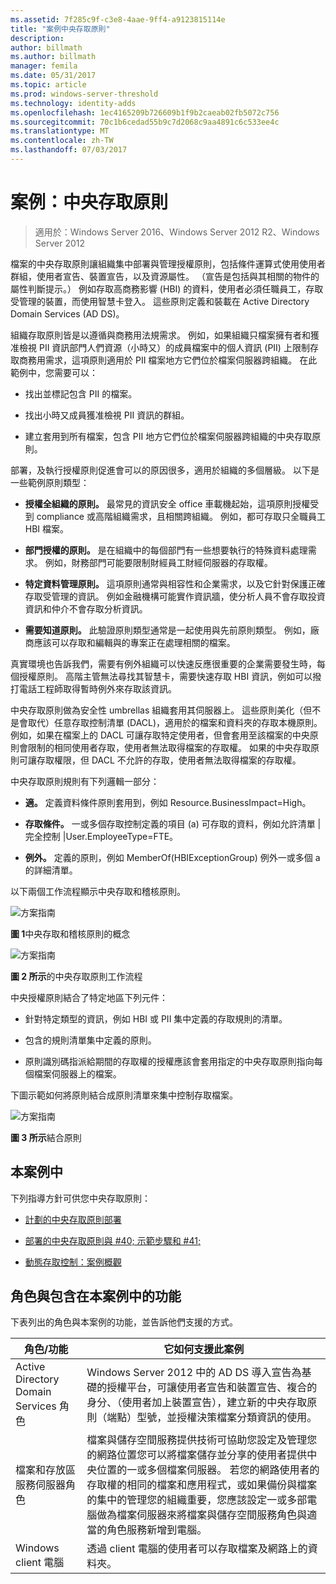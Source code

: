 ```yaml
---
ms.assetid: 7f285c9f-c3e8-4aae-9ff4-a9123815114e
title: "案例中央存取原則"
description: 
author: billmath
ms.author: billmath
manager: femila
ms.date: 05/31/2017
ms.topic: article
ms.prod: windows-server-threshold
ms.technology: identity-adds
ms.openlocfilehash: 1ec4165209b726609b1f9b2caeab02fb5072c756
ms.sourcegitcommit: 70c1b6cedad55b9c7d2068c9aa4891c6c533ee4c
ms.translationtype: MT
ms.contentlocale: zh-TW
ms.lasthandoff: 07/03/2017
---
```

# <a name="scenario-central-access-policy"></a>案例：中央存取原則

>適用於：Windows Server 2016、Windows Server 2012 R2、Windows Server 2012

檔案的中央存取原則讓組織集中部署與管理授權原則，包括條件運算式使用使用者群組，使用者宣告、裝置宣告，以及資源屬性。 （宣告是包括與其相關的物件的屬性判斷提示。） 例如存取高商務影響 (HBI) 的資料，使用者必須任職員工，存取受管理的裝置，而使用智慧卡登入。 這些原則定義和裝載在 Active Directory Domain Services (AD DS)。  
  
組織存取原則皆是以遵循與商務用法規需求。 例如，如果組織只檔案擁有者和獲准檢視 PII 資訊部門人們資源（小時又）的成員檔案中的個人資訊 (PII) 上限制存取商務用需求，這項原則適用於 PII 檔案地方它們位於檔案伺服器跨組織。 在此範例中，您需要可以：  
  
-   找出並標記包含 PII 的檔案。  
  
-   找出小時又成員獲准檢視 PII 資訊的群組。  
  
-   建立套用到所有檔案，包含 PII 地方它們位於檔案伺服器跨組織的中央存取原則。  
  
部署，及執行授權原則促進會可以的原因很多，適用於組織的多個層級。 以下是一些範例原則類型：  
  
-   **授權全組織的原則。** 最常見的資訊安全 office 車載機起始，這項原則授權受到 compliance 或高階組織需求，且相關跨組織。 例如，都可存取只全職員工 HBI 檔案。  
  
-   **部門授權的原則。** 是在組織中的每個部門有一些想要執行的特殊資料處理需求。 例如，財務部門可能要限制財經員工財經伺服器的存取權。  
  
-   **特定資料管理原則。** 這項原則通常與相容性和企業需求，以及它針對保護正確存取受管理的資訊。 例如金融機構可能實作資訊牆，使分析人員不會存取投資資訊和仲介不會存取分析資訊。  
  
-   **需要知道原則。** 此驗證原則類型通常是一起使用與先前原則類型。 例如，廠商應該可以存取和編輯與的專案正在處理相關的檔案。  
  
真實環境也告訴我們，需要有例外組織可以快速反應很重要的企業需要發生時，每個授權原則。 高階主管無法尋找其智慧卡，需要快速存取 HBI 資訊，例如可以撥打電話工程師取得暫時例外來存取該資訊。  
  
中央存取原則做為安全性 umbrellas 組織套用其伺服器上。 這些原則美化（但不是會取代）任意存取控制清單 (DACL)，適用於的檔案和資料夾的存取本機原則。 例如，如果在檔案上的 DACL 可讓存取特定使用者，但會套用至該檔案的中央原則會限制的相同使用者存取，使用者無法取得檔案的存取權。 如果的中央存取原則可讓存取權限，但 DACL 不允許的存取，使用者無法取得檔案的存取權。  
  
中央存取原則規則有下列邏輯一部分：  
  
-   **適。** 定義資料條件原則套用到，例如 Resource.BusinessImpact=High。  
  
-   **存取條件。** 一或多個存取控制定義的項目 (a) 可存取的資料，例如允許清單 |完全控制 |User.EmployeeType=FTE。  
  
-   **例外。** 定義的原則，例如 MemberOf(HBIExceptionGroup) 例外一或多個 a 的詳細清單。  
  
以下兩個工作流程顯示中央存取和稽核原則。  
  
![方案指南](media/Scenario--Central-Access-Policy/DynamicAccessControl_RevGuide.JPG)  
  
**圖 1**中央存取和稽核原則的概念  
  
![方案指南](media/Scenario--Central-Access-Policy/DynamicAccessControl_RevGuide_2.JPG)  
  
**圖 2 所示**的中央存取原則工作流程  
  
中央授權原則結合了特定地區下列元件：  
  
-   針對特定類型的資訊，例如 HBI 或 PII 集中定義的存取規則的清單。  
  
-   包含的規則清單集中定義的原則。  
  
-   原則識別碼指派給期間的存取權的授權應該會套用指定的中央存取原則指向每個檔案伺服器上的檔案。  
  
下圖示範如何將原則結合成原則清單來集中控制存取檔案。  
  
![方案指南](media/Scenario--Central-Access-Policy/DynamicAccessControl_RevGuide3.JPG)  
  
**圖 3 所示**結合原則  
  
## <a name="in-this-scenario"></a>本案例中  
下列指導方針可供您中央存取原則：  
  
-   [計劃的中央存取原則部署](assetId:///0311a76d-d66c-4ddb-ade6-af586a2ad82f)  
  
-   [部署的中央存取原則與 #40; 示範步驟和 #41;](Deploy-a-Central-Access-Policy--Demonstration-Steps-.md)  
  
-   [動態存取控制：案例概觀](Dynamic-Access-Control--Scenario-Overview.md)  
  
## <a name="BKMK_NEW"></a>角色與包含在本案例中的功能  
下表列出的角色與本案例的功能，並告訴他們支援的方式。  
  
|角色/功能|它如何支援此案例|  
|-----------------|---------------------------------|  
|Active Directory Domain Services 角色|Windows Server 2012 中的 AD DS 導入宣告為基礎的授權平台，可讓使用者宣告和裝置宣告、複合的身分、（使用者加上裝置宣告），建立新的中央存取原則（端點）型號，並授權決策檔案分類資訊的使用。|  
|檔案和存放區服務伺服器角色|檔案與儲存空間服務提供技術可協助您設定及管理您的網路位置您可以將檔案儲存並分享的使用者提供中央位置的一或多個檔案伺服器。 若您的網路使用者的存取權的相同的檔案和應用程式，或如果備份與檔案的集中的管理您的組織重要，您應該設定一或多部電腦做為檔案伺服器來將檔案與儲存空間服務角色與適當的角色服務新增到電腦。|  
|Windows client 電腦|透過 client 電腦的使用者可以存取檔案及網路上的資料夾。|  
  


